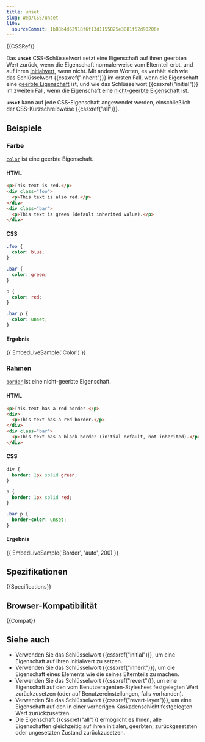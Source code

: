 ```yaml
---
title: unset
slug: Web/CSS/unset
l10n:
  sourceCommit: 1b88b4d62918f6f13d1155825e3881f52d90206e
---
```


{{CSSRef}}

Das **`unset`** CSS-Schlüsselwort setzt eine Eigenschaft auf ihren geerbten Wert zurück, wenn die Eigenschaft normalerweise vom Elternteil erbt, und auf ihren [Initialwert](/de/docs/Web/CSS/CSS_cascade/Value_processing#initial_value), wenn nicht. Mit anderen Worten, es verhält sich wie das Schlüsselwort {{cssxref("inherit")}} im ersten Fall, wenn die Eigenschaft eine [geerbte Eigenschaft](/de/docs/Web/CSS/CSS_cascade/Inheritance#inherited_properties) ist, und wie das Schlüsselwort {{cssxref("initial")}} im zweiten Fall, wenn die Eigenschaft eine [nicht-geerbte Eigenschaft](/de/docs/Web/CSS/CSS_cascade/Inheritance#non-inherited_properties) ist.

**`unset`** kann auf jede CSS-Eigenschaft angewendet werden, einschließlich der CSS-Kurzschreibweise {{cssxref("all")}}.

## Beispiele

### Farbe

[`color`](/de/docs/Web/CSS/color#formal_definition) ist eine geerbte Eigenschaft.

#### HTML

```html
<p>This text is red.</p>
<div class="foo">
  <p>This text is also red.</p>
</div>
<div class="bar">
  <p>This text is green (default inherited value).</p>
</div>
```

#### CSS

```css
.foo {
  color: blue;
}

.bar {
  color: green;
}

p {
  color: red;
}

.bar p {
  color: unset;
}
```

#### Ergebnis

{{ EmbedLiveSample('Color') }}

### Rahmen

[`border`](/de/docs/Web/CSS/border#formal_definition) ist eine nicht-geerbte Eigenschaft.

#### HTML

```html
<p>This text has a red border.</p>
<div>
  <p>This text has a red border.</p>
</div>
<div class="bar">
  <p>This text has a black border (initial default, not inherited).</p>
</div>
```

#### CSS

```css
div {
  border: 1px solid green;
}

p {
  border: 1px solid red;
}

.bar p {
  border-color: unset;
}
```

#### Ergebnis

{{ EmbedLiveSample('Border', 'auto', 200) }}

## Spezifikationen

{{Specifications}}

## Browser-Kompatibilität

{{Compat}}

## Siehe auch

- Verwenden Sie das Schlüsselwort {{cssxref("initial")}}, um eine Eigenschaft auf ihren Initialwert zu setzen.
- Verwenden Sie das Schlüsselwort {{cssxref("inherit")}}, um die Eigenschaft eines Elements wie die seines Elternteils zu machen.
- Verwenden Sie das Schlüsselwort {{cssxref("revert")}}, um eine Eigenschaft auf den vom Benutzeragenten-Stylesheet festgelegten Wert zurückzusetzen (oder auf Benutzereinstellungen, falls vorhanden).
- Verwenden Sie das Schlüsselwort {{cssxref("revert-layer")}}, um eine Eigenschaft auf den in einer vorherigen Kaskadenschicht festgelegten Wert zurückzusetzen.
- Die Eigenschaft {{cssxref("all")}} ermöglicht es Ihnen, alle Eigenschaften gleichzeitig auf ihren initialen, geerbten, zurückgesetzten oder ungesetzten Zustand zurückzusetzen.
